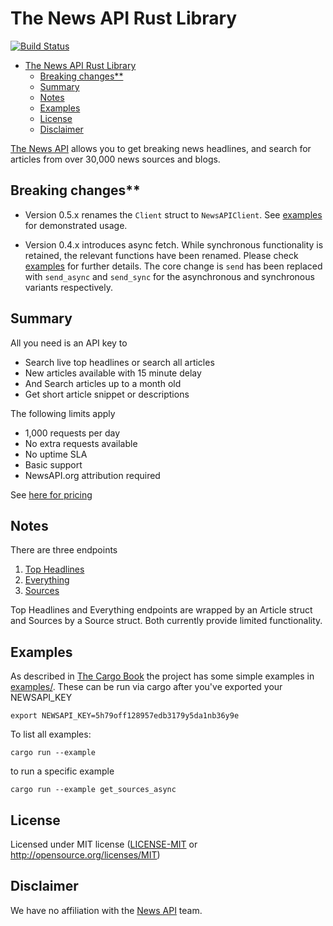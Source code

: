 # The News API Rust Library

[![Build Status](https://github.com/biomunky/newsapi/workflows/CI/badge.svg)](https://github.com/biomunky/newsapi/actions?query=workflow%3ACI)

- [The News API Rust Library](#the-news-api-rust-library)
  - [Breaking changes**](#breaking-changes)
  - [Summary](#summary)
  - [Notes](#notes)
  - [Examples](#examples)
  - [License](#license)
  - [Disclaimer](#disclaimer)

[The News API](https://newsapi.org/) allows you to get breaking news headlines, and search for articles from over 30,000 news sources and blogs.

## Breaking changes**

- Version 0.5.x renames the `Client` struct to `NewsAPIClient`. See [examples](examples/) for demonstrated usage.

- Version 0.4.x introduces async fetch. While synchronous functionality is retained, the relevant functions have been renamed. Please check [examples](examples/) for further details. The core change is `send` has been replaced with `send_async` and `send_sync` for the asynchronous and synchronous variants respectively.

## Summary

All you need is an API key to

- Search live top headlines or search all articles
- New articles available with 15 minute delay
- And Search articles up to a month old
- Get short article snippet or descriptions

The following limits apply

- 1,000 requests per day
- No extra requests available
- No uptime SLA
- Basic support
- NewsAPI.org attribution required

See [here for pricing](https://newsapi.org/pricing)

## Notes

There are three endpoints

1. [Top Headlines](https://newsapi.org/docs/endpoints/top-headlines)
2. [Everything](https://newsapi.org/docs/endpoints/everything)
3. [Sources](https://newsapi.org/docs/endpoints/sources)

Top Headlines and Everything endpoints are wrapped by an Article struct and Sources by a Source struct. Both currently provide limited functionality.

## Examples

As described in [The Cargo Book](https://doc.rust-lang.org/cargo/guide/project-layout.html) the project has some simple examples in [examples/](examples/). These can be run via cargo after you've exported your NEWSAPI_KEY

```shell
export NEWSAPI_KEY=5h79off128957edb3179y5da1nb36y9e
```

To list all examples:

```shell
cargo run --example
```

to run a specific example

```shell
cargo run --example get_sources_async
```

## License

Licensed under MIT license ([LICENSE-MIT](LICENSE-MIT) or http://opensource.org/licenses/MIT)

## Disclaimer

We have no affiliation with the [News API](https://github.com/News-API-gh) team.
